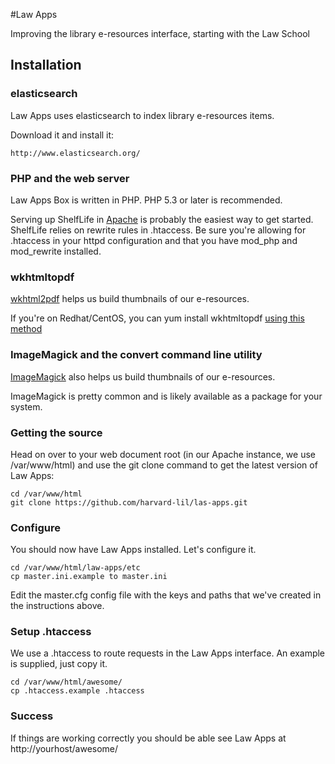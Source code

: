 #Law Apps

Improving the library e-resources interface, starting with the Law School

## Installation

### elasticsearch

Law Apps uses elasticsearch to index library e-resources items.

Download it and install it:

    http://www.elasticsearch.org/

### PHP and the web server

Law Apps Box is written in PHP. PHP 5.3 or later is recommended.

Serving up ShelfLife in [Apache](http://httpd.apache.org/) is probably the easiest way to get started. ShelfLife relies on rewrite rules in .htaccess. Be sure you're allowing for .htaccess in your httpd configuration and that you have mod_php and mod_rewrite installed.

### wkhtmltopdf

[wkhtml2pdf](http://madalgo.au.dk/~jakobt/wkhtmltoxdoc/wkhtmltopdf-0.9.9-doc.html) helps us build thumbnails of our e-resources.

If you're on Redhat/CentOS, you can yum install wkhtmltopdf [using this method](http://blog.dakdad.com/post/13145939686/install-wkhtmltopdf-centos-5)

### ImageMagick and the convert command line utility

[ImageMagick](http://www.imagemagick.org/script/index.php) also helps us build thumbnails of our e-resources.

ImageMagick is pretty common and is likely available as a package for your system.

### Getting the source

Head on over to your web document root (in our Apache instance, we use /var/www/html) and use the git clone command to get the latest version of Law Apps:

    cd /var/www/html
    git clone https://github.com/harvard-lil/las-apps.git

### Configure

You should now have Law Apps installed. Let's configure it.

    cd /var/www/html/law-apps/etc
    cp master.ini.example to master.ini

Edit the master.cfg config file with the keys and paths that we've created in the instructions above.

### Setup .htaccess

We use a .htaccess to route requests in the Law Apps interface. An example is supplied, just copy it.

    cd /var/www/html/awesome/
    cp .htaccess.example .htaccess

### Success

If things are working correctly you should be able see Law Apps at http://yourhost/awesome/